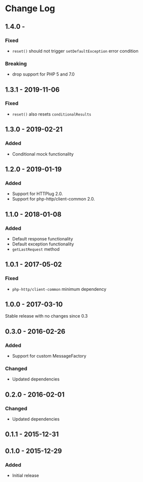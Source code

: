 # Change Log

## 1.4.0 -

### Fixed
- `reset()` should not trigger `setDefaultException` error condition

### Breaking
- drop support for PHP 5 and 7.0

## 1.3.1 - 2019-11-06

### Fixed

- `reset()` also resets `conditionalResults`

## 1.3.0 - 2019-02-21

### Added

- Conditional mock functionality

## 1.2.0 - 2019-01-19

### Added

- Support for HTTPlug 2.0.
- Support for php-http/client-common 2.0.

## 1.1.0 - 2018-01-08

### Added

- Default response functionality
- Default exception functionality
- `getLastRequest` method


## 1.0.1 - 2017-05-02

### Fixed

- `php-http/client-common` minimum dependency


## 1.0.0 - 2017-03-10

Stable release with no changes since 0.3


## 0.3.0 - 2016-02-26

### Added

- Support for custom MessageFactory

### Changed

- Updated dependencies


## 0.2.0 - 2016-02-01

### Changed

- Updated dependencies


## 0.1.1 - 2015-12-31


## 0.1.0 - 2015-12-29

### Added

- Initial release
